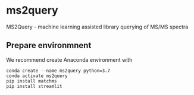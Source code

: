 # ms2query
MS2Query - machine learning assisted library querying of MS/MS spectra

## Prepare environmnent
We recommend create Anaconda environment with

```
conda create --name ms2query python=3.7
conda activate ms2query
pip install matchms
pip install streamlit
```
  
